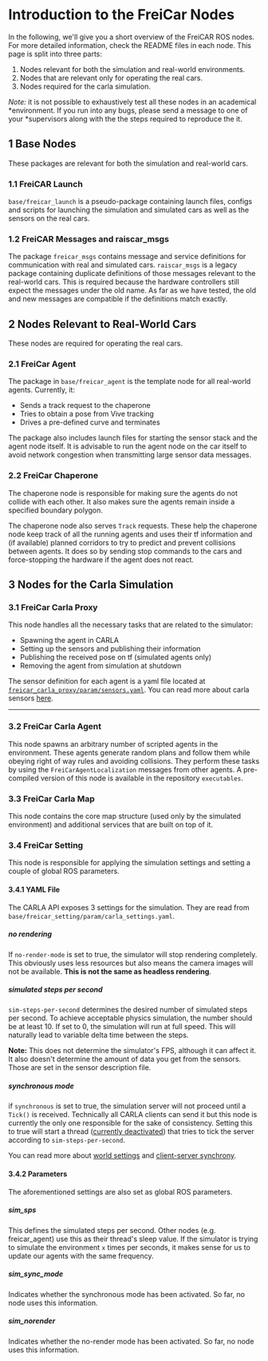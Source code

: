 # Introduction to the FreiCar Nodes

In the following, we'll give you a short overview of the FreiCAR ROS nodes. For more detailed information, check the README files in each node. This page is split into three parts:

1. Nodes relevant for both the simulation and real-world environments.
2. Nodes that are relevant only for operating the real cars.
3. Nodes required for the carla simulation.

*Note:* it is not possible to exhaustively test all these nodes in an academical
*environment. If you run into any bugs, please send a message to one of your
*supervisors along with the the steps required to reproduce the it.

## 1 Base Nodes

These packages are relevant for both the simulation and real-world cars.

### 1.1 FreiCAR Launch
`base/freicar_launch` is a pseudo-package containing launch files, configs and scripts for launching the simulation and simulated cars as well as the sensors on the real cars.

### 1.2 FreiCAR Messages and raiscar_msgs
The package `freicar_msgs` contains message and service definitions for communication with real and simulated cars. `raiscar_msgs` is a legacy package containing duplicate definitions of those messages relevant to the real-world cars. This is required because the hardware controllers still expect the messages under the old name. As far as we have tested, the old and new messages are compatible if the definitions match exactly.

## 2 Nodes Relevant to Real-World Cars
These nodes are required for operating the real cars.
### 2.1 FreiCar Agent
The package in `base/freicar_agent` is the template node for all real-world agents. Currently, it:

- Sends a track request to the chaperone
- Tries to obtain a pose from Vive tracking
- Drives a pre-defined curve and terminates

The package also includes launch files for starting the sensor stack and the agent node itself. It is advisable to run the agent node on the car itself to avoid network congestion when transmitting large sensor data messages.

### 2.2 FreiCar Chaperone
The chaperone node is responsible for making sure the agents do not collide with each other. It also makes sure the agents remain inside a specified boundary polygon.

The chaperone node also serves `Track` requests. These help the chaperone node keep track of all the running agents and uses their tf information and (if available) planned corridors to try to predict and prevent collisions between agents. It does so by sending stop commands to the cars and force-stopping the hardware if the agent does not react.

## 3 Nodes for the Carla Simulation
### 3.1 FreiCar Carla Proxy
This node handles all the necessary tasks that are related to the simulator:

- Spawning the agent in CARLA
- Setting up the sensors and publishing their information
- Publishing the received pose on tf (simulated agents only)
- Removing the agent from simulation at shutdown

The sensor definition for each agent is a yaml file located at [`freicar_carla_proxy/param/sensors.yaml`](https://aisgit.informatik.uni-freiburg.de/vertensj/freicar_base/-/blob/master/freicar_carla_proxy/param/sensors.yaml). You can read more about carla sensors [here](https://carla.readthedocs.io/en/latest/ref_sensors/).
___
### 3.2 FreiCar Carla Agent
This node spawns an arbitrary number of scripted agents in the environment. These agents generate random plans and follow them while obeying right of way rules and avoiding collisions. They perform these tasks by using the `FreiCarAgentLocalization` messages from other agents. A pre-compiled version of this node is available in the repository `executables`.

### 3.3 FreiCar Carla Map
This node contains the core map structure (used only by the simulated environment) and additional services that are built on top of it. 

### 3.4 FreiCar Setting
This node is responsible for applying the simulation settings and setting a couple of global ROS parameters.

#### 3.4.1 YAML File
The CARLA API exposes 3 settings for the simulation. They are read from `base/freicar_setting/param/carla_settings.yaml`.

##### no rendering
If `no-render-mode` is set to true, the simulator will stop rendering completely. This obviously uses less resources but also means the camera images will not be available.
**This is not the same as headless rendering**.

##### simulated steps per second
`sim-steps-per-second` determines the desired number of simulated steps per second. To achieve acceptable physics simulation, the number should be at least 10. If set to 0, the simulation will run at full speed. This will naturally lead to variable delta time between the steps.

**Note:** This does not determine the simulator's FPS, although it can affect it. It also doesn't determine the amount of data you get from the sensors. Those are set in the sensor description file.

##### synchronous mode
if `synchronous` is set to true, the simulation server will not proceed until a `Tick()` is received. Technically all CARLA clients can send it but this node is currently the only one responsible for the sake of consistency. Setting this to true will start a thread ([currently deactivated](https://aisgit.informatik.uni-freiburg.de/vertensj/freicar_base/-/blob/master/freicar_setting/src/main.cpp#L86)) that tries to tick the server according to `sim-steps-per-second`.

You can read more about [world settings](https://carla.readthedocs.io/en/latest/python_api/#carla.WorldSettings) and [client-server synchrony](https://carla.readthedocs.io/en/latest/adv_synchrony_timestep/).

#### 3.4.2 Parameters
The aforementioned settings are also set as global ROS parameters.

##### sim_sps
This defines the simulated steps per second. Other nodes (e.g. freicar_agent) use this as their thread's sleep value. If the simulator is trying to simulate the environment `x` times per seconds, it makes sense for us to update our agents with the same frequency.

##### sim_sync_mode
Indicates whether the synchronous mode has been activated. So far, no node uses this information.

##### sim_norender
Indicates whether the no-render mode has been activated. So far, no node uses this information.